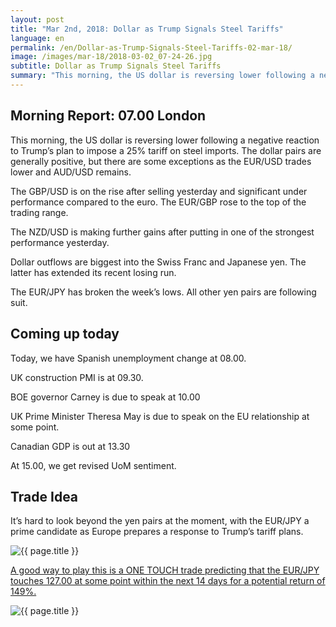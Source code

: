 ```yaml
---
layout: post
title: "Mar 2nd, 2018: Dollar as Trump Signals Steel Tariffs"
language: en
permalink: /en/Dollar-as-Trump-Signals-Steel-Tariffs-02-mar-18/
image: /images/mar-18/2018-03-02_07-24-26.jpg
subtitle: Dollar as Trump Signals Steel Tariffs
summary: "This morning, the US dollar is reversing lower following a negative reaction to Trump’s plan to impose a 25% tariff on steel imports. The dollar pairs are generally positive, but there are some exceptions as the EUR/USD trades lower and AUD/USD remains"
---
```

## Morning Report: 07.00 London

This morning, the US dollar is reversing lower following a negative reaction to Trump’s plan to impose a 25% tariff on steel imports. The dollar pairs are generally positive, but there are some exceptions as the EUR/USD trades lower and AUD/USD remains. 

The GBP/USD is on the rise after selling yesterday and significant under performance compared to the euro. The EUR/GBP rose to the top of the trading range. 

The NZD/USD is making further gains after putting in one of the strongest performance yesterday. 

Dollar outflows are biggest into the Swiss Franc and Japanese yen. The latter has extended its recent losing run. 

The EUR/JPY has broken the week’s lows. All other yen pairs are following suit.  

## Coming up today 

Today, we have Spanish unemployment change at 08.00. 

UK construction PMI is at 09.30. 

BOE governor Carney is due to speak at 10.00

UK Prime Minister Theresa May is due to speak on the EU relationship at some point. 

Canadian GDP is out at 13.30

At 15.00, we get revised UoM sentiment. 

## Trade Idea

It’s hard to look beyond the yen pairs at the moment, with the EUR/JPY a prime candidate as Europe prepares a response to Trump’s tariff plans.

<img class="post-image" src="{{ site.url }}/images/mar-18/2018-03-02_07-24-26.jpg" alt="{{ page.title }}" title="{{ page.title }}">

<a href="%LINK%%?currency=GBP&market=forex&underlying=frxEURJPY&formname=touchnotouch&duration_amount=14&duration_units=d&amount=10&amount_type=payout&expiry_type=duration&barrier=127.00" target="_blank">A good way to play this is a ONE TOUCH trade predicting that the EUR/JPY touches 127.00 at some point within the next 14 days for a potential return of 149%.</a>

<img class="post-image" src="{{ site.url }}/images/mar-18/2018-03-02_07-26-20.jpg" alt="{{ page.title }}" title="{{ page.title }}">
